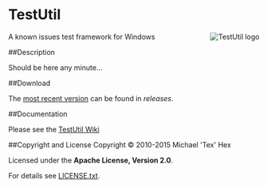 TestUtil
========

<img src="https://github.com/texhex/testutil/raw/master/images/testutil_small.png" alt="TestUtil logo" title="TestUtil" align="right" />
 
A known issues test framework for Windows

##<a name="Desciption">Description</a>

Should be here any minute...

##<a name="Download">Download</a>

The [most recent version][3] can be found in _releases_. 

##<a name="Documentation">Documentation</a>

Please see the [TestUtil Wiki][2]

##<a name="Copyright">Copyright and License</a>
Copyright © 2010-2015 Michael 'Tex' Hex 

Licensed under the **Apache License, Version 2.0**.

For details see [LICENSE.txt][1].



[_logo]:images/testutil_small.png
[1]:licenses/LICENSE.txt
[2]:https://github.com/texhex/testutil/wiki
[3]:https://github.com/texhex/testutil/releases


